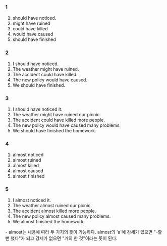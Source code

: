 ### 1
1. should have noticed.
2. might have ruined
3. could have killed
4. would have caused
5. should have finished
  
### 2
1. I should have noticed.
2. The weather might have ruined.
3. The accident could have killed.
4. The new policy would have caused.
5. We should have finished.
  
### 3
1. I should have noticed it.
2. The weather might have ruined our picnic.
3. The accident could have killed more people.
4. The new policy would have caused many problems.
5. We should have finished the homework.
  
### 4
1. almost noticed
2. almost ruined
3. almost killed
4. almost caused
5. almost finished
  
### 5
1. I almost noticed it.
2. The weather almost ruined our picnic.
3. The accident almost killed more people.
4. The new policy almost caused many problems.
5. We almost finished the homework.
    
</hr>
- almost는 내용에 따라 두 가지의 뜻이 가능하다. almost의 'a'에 강세가 있으면 "-할 뻔 했다"가 되고 강세가 없으면 "거의 한 것"이라는 뜻이 된다.  
